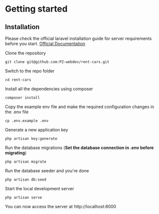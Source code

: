 # Getting started

## Installation

Please check the official laravel installation guide for server requirements before you start. [Official Documentation](https://laravel.com/docs/9.x/#installation)

Clone the repository

    git clone git@github.com:PZ-webdev/rent-cars.git

Switch to the repo folder

    cd rent-cars

Install all the dependencies using composer

    composer install

Copy the example env file and make the required configuration changes in the .env file

    cp .env.example .env

Generate a new application key

    php artisan key:generate

Run the database migrations (**Set the database connection in .env before migrating**)

    php artisan migrate

Run the database seeder and you're done

    php artisan db:seed

Start the local development server

    php artisan serve

You can now access the server at http://localhost:8000
